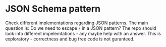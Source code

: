 # JSON Schema pattern

Check different implementations regarding JSON patterns. The main question is: Do we need to escape `/` in a JSON pattern? The repo should look into different impelemtations - any maybe help with an answer. This is exploratory - correctness and bug free code is not guranteed.
